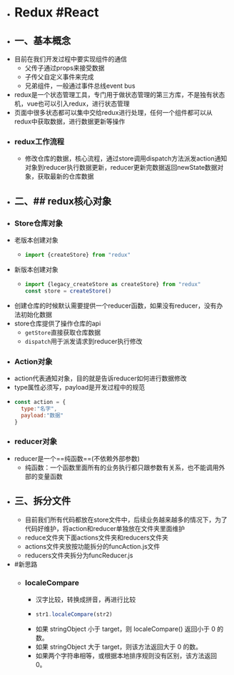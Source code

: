- # Redux #React
- ## 一、基本概念
- 目前在我们开发过程中要实现组件的通信
	- 父传子通过props来接受数据
	- 子传父自定义事件来完成
	- 兄弟组件，一般通过事件总线event bus
- redux是一个状态管理工具，专门用于做状态管理的第三方库，不是独有状态机，vue也可以引入redux，进行状态管理
- 页面中很多状态都可以集中交给redux进行处理，任何一个组件都可以从redux中获取数据，进行数据更新等操作
- ### redux工作流程
	- 修改仓库的数据，核心流程，通过store调用dispatch方法派发action通知对象到reducer执行数据更新，reducer更新完数据返回newState数据对象，获取最新的仓库数据
- ## 二、## redux核心对象
- ### Store仓库对象
- 老版本创建对象
	- ```js
	  import {createStore} from "redux"
	  ```
- 新版本创建对象
	- ```js
	  import {legacy_createStore as createStore} from "redux"
	  const store = createStore()
	  ```
- 创建仓库的时候默认需要提供一个reducer函数，如果没有reducer，没有办法初始化数据
- store仓库提供了操作仓库的api
	- `getStore`直接获取仓库数据
	- `dispatch`用于派发请求到reducer执行修改
- ### Action对象
- action代表通知对象，目的就是告诉reducer如何进行数据修改
- type属性必须写，payload是开发过程中的规范
- ```js
  const action = {
    type:"名字",
    payload:"数据"
  }
  ```
- ### reducer对象
- reducer是一个==纯函数==(不依赖外部参数)
	- 纯函数：一个函数里面所有的业务执行都只跟参数有关系，也不能调用外部的变量函数
- ## 三、拆分文件
	- 目前我们所有代码都放在store文件中，后续业务越来越多的情况下，为了代码好维护，将action和reducer单独放在文件夹里面维护
	- reduce文件夹下面actions文件夹和reducers文件夹
	- actions文件夹放按功能拆分的funcAction.js文件
	- reducers文件夹拆分为funcReducer.js
- #新思路
	- ### localeCompare
		- 汉字比较，转换成拼音，再进行比较
		- ```js
		  str1.localeCompare(str2)
		  ```
		- 如果 stringObject 小于 target，则 localeCompare() 返回小于 0 的数。
		- 如果 stringObject 大于 target，则该方法返回大于 0 的数。
		- 如果两个字符串相等，或根据本地排序规则没有区别，该方法返回 0。